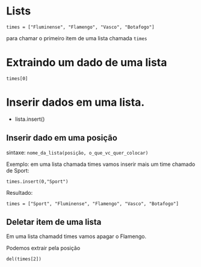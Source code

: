# Lists

```times = ["Fluminense", "Flamengo", "Vasco", "Botafogo"]```

para chamar o primeiro item de uma lista chamada ```times```

# Extraindo um dado de uma lista
```
times[0]
```

# Inserir dados em uma lista.
- lista.insert()

## Inserir dado em uma posição

sintaxe: 
```nome_da_lista(posição, o_que_vc_quer_colocar)```

Exemplo: em uma lista chamada times vamos inserir mais um time chamado de Sport:

```
times.insert(0,"Sport")
```

Resultado:

```times = ["Sport", "Fluminense", "Flamengo", "Vasco", "Botafogo"]```

## Deletar item de uma lista

Em uma lista chamadd times vamos apagar o Flamengo.

Podemos extrair pela posição
```
del(times[2])
```

